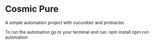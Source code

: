 # Cosmic Pure

A simple automation project with cucumber and protractor

To run the automation go to your terminal and run:
npm install
npm run automation
